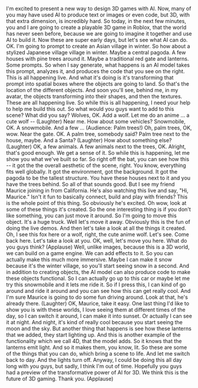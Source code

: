 I'm excited to present a new way
to design 3D games with AI.
Now, many of you may have used AI
to produce text or images or even code,
but 3D, with that extra dimension,
is incredibly hard.
So today, in the next few minutes,
you and I are going to create
a playable 3D game
in Roblox,
that the world has never seen before,
because we are going
to imagine it together
and use AI to build it.
Now these are super early days,
but let's see what AI can do.
OK.
I'm going to prompt to create
an Asian village in winter.
So how about
a stylized Japanese village
village in winter.
Maybe a central pagoda.
A few houses with pine trees around it.
Maybe a traditional red gate and lanterns.
Some prompts.
So when I say generate, what happens is
an AI model takes this prompt,
analyzes it,
and produces the code
that you see on the right.
This is all happening live.
And what it's doing
is it's transforming that prompt
into spatial boxes
where the objects are going to land.
So that's the location
of the different objects.
And soon you'll see,
behind me, in my avatar,
the objects transforming
into their shapes,
and then the textures.
These are all happening live.
So while this is all happening,
I need your help
to help me build this out.
So what would you guys want
to add to this scene?
What did you say?
Wolves, OK.
Add a wolf.
Let me do an anime ...
a cute wolf --
(Laughter)
Near me.
How about some vehicles?
Snowmobile, OK.
A snowmobile.
And a few ...
(Audience: Palm trees!)
Oh, palm trees, OK, wow.
Near the gate.
OK.
A palm tree, somebody said?
Palm tree next to the house, maybe.
And a Santa?
(Laughter)
How about something else?
(Laughter)
OK, a few animals.
A few animals next to the trees, OK.
Alright, that's good enough.
We get a sense of it.
So while this is happening,
let me show you what we've built so far.
So right off the bat,
you can see how this --
it got the the overall aesthetic
of the scene, right.
You know, everything fits well globally.
It got the environment,
got the background.
It got the pagoda
to be the tallest structure.
You have these houses next to it
and you have the trees behind.
So all of that sounds good.
But I see my friend Maurice
joining in from California.
He's also watching this live
and say, "Hi, Maurice."
Isn't it fun to basically connect,
build and play with friends?
This is the whole point of this thing.
So obviously he's excited.
Oh wow, look at some
of these things it's created.
So the one interesting thing is
if you don't like something,
you can just move it around.
So I'm going to move this object.
It's a huge truck.
Well let's move it away.
Obviously this is the fun
of doing the live demos.
And then let's take a look
at all the things it created.
Oh, I see this fox here or a wolf, right,
the cute anime wolf.
Let's see.
Come back here.
Let's take a look at you.
OK, well, let's move you here.
What do you guys think?
(Applause)
Well, unlike images,
because this is a 3D world,
we can build on a game engine.
We can add effects to it.
So you can actually make
this much more immersive.
Maybe I can make it snow
because it's the winter village,
so you'll start seeing snow in a second.
And in addition to creating objects,
the AI model can also produce code
to make these objects functional.
So I can actually go up to this car
or maybe let me try this snowmobile
and it lets me ride it.
So if I press this, I can kind of
go around and ride it around
and you can see how
this can get really cool.
And I'm sure Maurice is going
to do some fun driving around.
Look at that, he's already there.
(Laughter)
OK, Maurice, take it easy.
One last thing I'd like to show you
is with these worlds,
I love seeing them
at different times of the day,
so I can switch it around,
I can make it into sunset.
Or actually I can see it at night.
And night, it's kind of really cool
because you start seeing
the moon and the sky.
But another thing that happens is see
how these lanterns that we added,
they start lighting up.
And this is another
example of the functionality
which we call 4D, that the model adds.
So it knows that the lanterns emit light.
And so it makes them, you know, lit.
So these are some of the things
that you can do,
which bring a scene to life.
And let me switch back to day.
And the lights turn off.
Anyway, I could be doing this
all day long with you guys,
but sadly, I think I'm out of time.
Hopefully you guys had a preview
of the transformative power of AI for 3D.
We think this is the future of 3D gaming.
Thank you.
(Applause)